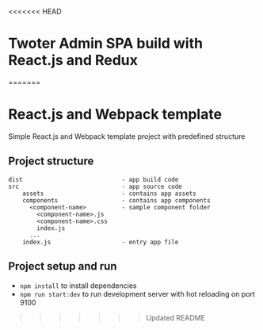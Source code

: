 <<<<<<< HEAD
# Twoter Admin SPA build with React.js and Redux
=======
# React.js and Webpack template

Simple React.js and Webpack template project with predefined structure

Project structure
-------------

```
dist                            - app build code
src                             - app source code
    assets                      - contains app assets
    components                  - contains app components
      <component-name>          - sample component folder
        <component-name>.js     
        <component-name>.css    
        index.js                
      ...
    index.js                    - entry app file
```

Project setup and run
-------------

* `npm install` to install dependencies
* `npm run start:dev` to run development server with hot reloading on port 9100
>>>>>>> Updated README
